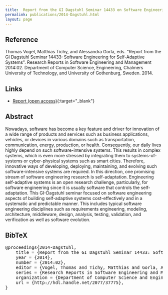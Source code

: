 ```yaml
---
title:  Report from the GI Dagstuhl Seminar 14433 on Software Engineering for Self-Adaptive Systems
permalink: publications/2014-Dagstuhl.html
layout: page
---
```


## Reference
Thomas Vogel, Matthias Tichy, and Alessandra Gorla, eds. "Report from the GI Dagstuhl Seminar 14433: Software Engineering for Self-Adaptive Systems". Research Reports in Software Engineering and Management 2014:02. Department of Computer Science, Engineering, Chalmers University of Technology, and University of Gothenburg, Sweden. 2014.

## Links
* [Report (open access)](http://hdl.handle.net/2077/37775){:target="_blank"}

## Abstract
Nowadays, software has become a key feature and driver for innovation of a wide range of products and services such as business applications, vehicles, or devices in various domains such as transportation, communication, energy, production, or health. Consequently, our daily lives highly depend on such software-intensive systems. This results in complex systems, which is even more stressed by integrating them to systems-of-systems or cyber-physical systems such as smart cities. Therefore, innovative ways of developing, deploying, maintaining, and evolving such software-intensive systems are required. In this direction, one promising stream of software engineering research is self-adaptation. Engineering self-adaptive systems is an open research challenge, particularly, for software engineering since it is usually software that controls the self-adaptation. This GI-Dagstuhl seminar focused on software engineering aspects of building self-adaptive systems cost-effectively and in a systematic and predictable manner. This includes typical software engineering disciplines such as requirements engineering, modeling, architecture, middleware, design, analysis, testing, validation, and verification as well as software evolution.

## BibTeX

<div class="bibtex">
<pre>@proceedings{2014-Dagstuhl,
    title = {Report from the GI Dagstuhl Seminar 14433: Software Engineering for Self-Adaptive Systems},
    year = {2014},
    number = {2014:02},
    editor = {Vogel, Thomas and Tichy, Matthias and Gorla, Alessandra},
    series = {Research Reports in Software Engineering and Management},
    organization = {Department of Computer Science and Engineering, Chalmers University of Technology and University of Gothenburg, Sweden},
    url = {http://hdl.handle.net/2077/37775},
}</pre>
</div>
